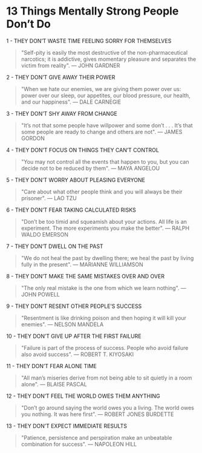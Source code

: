 # 13 Things Mentally Strong People Don’t Do

1 - THEY DON’T WASTE TIME FEELING SORRY FOR THEMSELVES

> "Self-pity is easily the most destructive of the non-pharmaceutical narcotics; it is addictive, gives momentary pleasure and separates the victim from reality". — JOHN GARDNER

2 - THEY DON’T GIVE AWAY THEIR POWER

> "When we hate our enemies, we are giving them power over us: power over our sleep, our appetites, our blood pressure, our health, and our happiness". — DALE CARNEGIE

3 - THEY DON’T SHY AWAY FROM CHANGE

> "It’s not that some people have willpower and some don’t . . . It’s that some people are ready to change and others are not". — JAMES GORDON

4 - THEY DON’T FOCUS ON THINGS THEY CAN’T CONTROL

> "You may not control all the events that happen to you, but you can decide not to be reduced by them". — MAYA ANGELOU

5 - THEY DON’T WORRY ABOUT PLEASING EVERYONE

> "Care about what other people think and you will always be their prisoner". — LAO TZU 

6 - THEY DON’T FEAR TAKING CALCULATED RISKS

> "Don’t be too timid and squeamish about your actions. All life is an experiment. The more experiments you make the better". — RALPH WALDO EMERSON

7 - THEY DON’T DWELL ON THE PAST
> "We do not heal the past by dwelling there; we heal the past by living fully in the present". — MARIANNE WILLIAMSON

8 - THEY DON’T MAKE THE SAME MISTAKES OVER AND OVER

> "The only real mistake is the one from which we learn nothing". —JOHN POWELL 

9 - THEY DON’T RESENT OTHER PEOPLE’S SUCCESS

> "Resentment is like drinking poison and then hoping it will kill your enemies". — NELSON MANDELA

10 - THEY DON’T GIVE UP AFTER THE FIRST FAILURE

> "Failure is part of the process of success. People who avoid failure also avoid success". — ROBERT T. KIYOSAKI

11 - THEY DON’T FEAR ALONE TIME

> "All man’s miseries derive from not being able to sit quietly in a room alone". — BLAISE PASCAL

12 - THEY DON’T FEEL THE WORLD OWES THEM ANYTHING

> "Don’t go around saying the world owes you a living. The world owes you nothing. It was here first". — ROBERT JONES BURDETTE

13 - THEY DON’T EXPECT IMMEDIATE RESULTS

> "Patience, persistence and perspiration make an unbeatable combination for success". — NAPOLEON HILL

